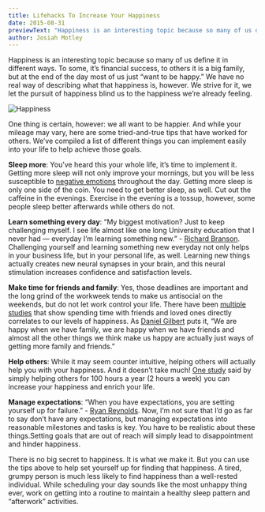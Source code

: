 ```yaml
---
title: Lifehacks To Increase Your Happiness
date: 2015-08-31
previewText: "Happiness is an interesting topic because so many of us define it in different ways. To some, it’s financial success, to others it is a big family, but at the end of the day most of us just “want to be happy.” We have no real way of describing what that happiness is, however. We strive for it, we let the pursuit of happiness blind us to the happiness we’re already feeling."
author: Josiah Motley
---
```

Happiness is an interesting topic because so many of us define it in different ways. To some, it’s financial success, to others it is a big family, but at the end of the day most of us just “want to be happy.” We have no real way of describing what that happiness is, however. We strive for it, we let the pursuit of happiness blind us to the happiness we’re already feeling.

![Happiness](ws_Happiness_1920x1200.webp)

One thing is certain, however: we all want to be happier. And while your mileage may vary, here are some tried-and-true tips that have worked for others. We’ve compiled a list of different things you can implement easily into your life to help achieve those goals.

**Sleep more**: You’ve heard this your whole life, it’s time to implement it. Getting more sleep will not only improve your mornings, but you will be less susceptible to [negative emotions](http://digest.bps.org.uk/2011/03/afternoon-nap-tunes-out-negative.html) throughout the day. Getting more sleep is only one side of the coin. You need to get better sleep, as well. Cut out the caffeine in the evenings. Exercise in the evening is a tossup, however, some people sleep better afterwards while others do not.

**Learn something every day**: “My biggest motivation? Just to keep challenging myself. I see life almost like one long University education that I never had — everyday I’m learning something new.” - [Richard Branson](https://twitter.com/richardbranson). Challenging yourself and learning something new everyday not only helps in your business life, but in your personal life, as well. Learning new things actually creates new neural synapses in your brain, and this neural stimulation increases confidence and satisfaction levels.

**Make time for friends and family**: Yes, those deadlines are important and the long grind of the workweek tends to make us antisocial on the weekends, but do not let work control your life. There have been [multiple studies](http://www.bakadesuyo.com/2012/01/what-are-your-relationships-worth-in-dollars/#ixzz2b33s2ANx) that show spending time with friends and loved ones directly correlates to our levels of happiness. As [Daniel Gilbert](https://twitter.com/dantgilbert) puts it, “We are happy when we have family, we are happy when we have friends and almost all the other things we think make us happy are actually just ways of getting more family and friends.”

**Help others**: While it may seem counter intuitive, helping others will actually help you with your happiness. And it doesn’t take much! [One study](https://blog.bufferapp.com/simple-productivity-tips-science) said by simply helping others for 100 hours a year (2 hours a week) you can increase your happiness and enrich your life.

**Manage expectations**: “When you have expectations, you are setting yourself up for failure.” - [Ryan Reynolds](https://twitter.com/vancityreynolds). Now, I’m not sure that I’d go as far to say don’t have any expectations, but managing expectations into reasonable milestones and tasks is key. You have to be realistic about these things.Setting goals that are out of reach will simply lead to disappointment and hinder happiness.

There is no big secret to happiness. It is what we make it. But you can use the tips above to help set yourself up for finding that happiness. A tired, grumpy person is much less likely to find happiness than a well-rested individual. While scheduling your day sounds like the most unhappy thing ever, work on getting into a routine to maintain a healthy sleep pattern and “afterwork” activities.